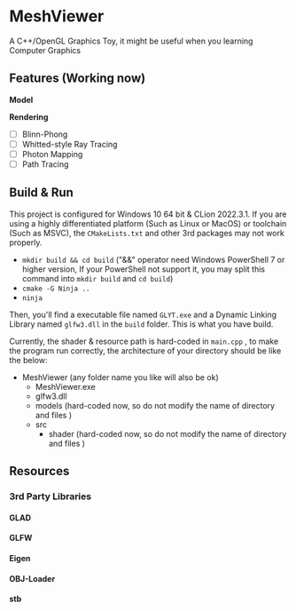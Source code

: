 # MeshViewer

A C++/OpenGL Graphics Toy, it might be useful when you learning Computer Graphics

## Features (Working now)

**Model**

**Rendering**

- [ ] Blinn-Phong
- [ ] Whitted-style Ray Tracing
- [ ] Photon Mapping
- [ ] Path Tracing

## Build & Run

This project is configured for Windows 10 64 bit & CLion 2022.3.1. If you are using a highly differentiated platform (Such as Linux or MacOS) or toolchain (Such as MSVC), the `CMakeLists.txt` and other 3rd packages may not work properly.

- `mkdir build && cd build`  ("&&" operator need Windows PowerShell 7 or higher version, If your PowerShell not support it, you may split this command into `mkdir build` and `cd build`)
- `cmake -G Ninja ..`
- `ninja`

Then, you'll find a executable file named `GLYT.exe` and a Dynamic Linking Library named `glfw3.dll` in the `build` folder.  This is  what you have build.

Currently, the shader & resource path is hard-coded in `main.cpp` , to make the program run correctly, the architecture of your directory should be like the below:

- MeshViewer (any folder name you like will also be ok)
  - MeshViewer.exe
  - glfw3.dll
  - models (hard-coded now, so do not modify the name of directory and files )
  - src
    - shader (hard-coded now, so do not modify the name of directory and files )

## Resources

### 3rd Party Libraries

#### GLAD

#### GLFW

#### Eigen

#### OBJ-Loader

#### stb
